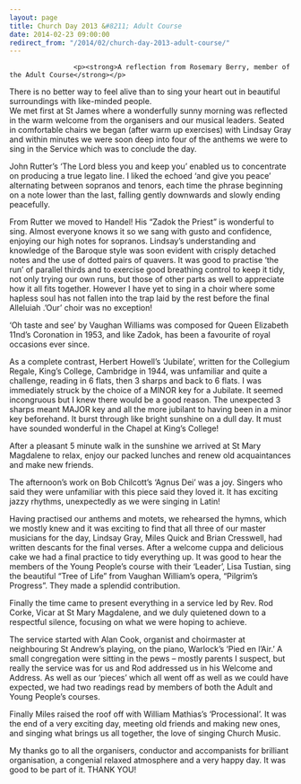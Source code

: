 ```yaml
---
layout: page
title: Church Day 2013 &#8211; Adult Course
date: 2014-02-23 09:00:00
redirect_from: "/2014/02/church-day-2013-adult-course/"
---
```

<section>

                    
                    <p><strong>A reflection from Rosemary Berry, member of the Adult Course</strong></p>
<p>There is no better way to feel alive than to sing your heart out in beautiful surroundings with like-minded people.<br />
We met first at St James where a wonderfully sunny morning was reflected in the warm welcome from the organisers and our musical leaders. Seated in comfortable chairs we began (after warm up exercises)  with Lindsay Gray and within minutes we were soon deep into four of the anthems we were to sing in the Service which was to conclude the day.</p>
<p>John Rutter’s ‘The Lord bless you and keep you’ enabled us to concentrate on producing a true legato line. I liked the echoed ‘and give you peace’ alternating between sopranos and tenors, each time the phrase beginning on a note lower than the last, falling gently downwards and slowly ending peacefully.</p>
<p>From Rutter we moved to Handel! His “Zadok the Priest” is  wonderful to sing. Almost everyone knows it so we sang with gusto and confidence, enjoying our high notes for sopranos. Lindsay’s understanding and knowledge of the Baroque style was soon evident with crisply detached notes and the use of dotted pairs of quavers. It was good to practise ‘the run’ of parallel thirds and to exercise good breathing control to keep it tidy, not only trying our own runs, but those of other parts as well to appreciate how it all fits together. However I have yet to sing in a choir where some hapless soul has not fallen into the trap laid by  the rest before the final Alleluiah .’Our’ choir was no exception!</p>
<p>‘Oh taste and see’ by Vaughan Williams was composed for Queen Elizabeth 11nd’s Coronation in 1953, and like Zadok, has been a favourite of royal occasions ever since.</p>
<p>As a complete contrast, Herbert Howell’s ‘Jubilate’, written for the Collegium Regale, King’s College, Cambridge in 1944, was unfamiliar and quite a challenge, reading in 6 flats, then 3 sharps and back to 6 flats. I was immediately struck by the choice of a MINOR key for a Jubilate. It seemed incongruous but I knew there would be a good reason. The unexpected 3 sharps meant MAJOR key and all the more jubilant to having been in a minor key beforehand. It burst through like bright sunshine on a dull day. It must have sounded wonderful in the Chapel at King’s College!</p>
<p>After a pleasant 5 minute walk in the sunshine we arrived at St Mary Magdalene to relax, enjoy our packed lunches and renew old acquaintances and make new friends.</p>
<p>The afternoon’s work on Bob Chilcott’s ‘Agnus Dei’ was a joy. Singers who said they were unfamiliar with this piece said they loved it. It has exciting jazzy rhythms, unexpectedly as we were singing in Latin!</p>
<p>Having practised our anthems and motets, we rehearsed the hymns, which we mostly knew and it was exciting to find that all three of our master musicians for the day, Lindsay Gray, Miles Quick and Brian Cresswell, had written descants for the final verses. After a welcome cuppa and delicious cake we had a final practice to tidy everything up. It was good to hear the members of the Young People’s course with their ‘Leader’, Lisa Tustian, sing the beautiful “Tree of Life” from Vaughan William’s opera, “Pilgrim’s Progress”. They made a splendid contribution.</p>
<p>Finally the time came to present everything in a service led by Rev. Rod Corke, Vicar at St Mary Magdalene, and we duly quietened down to a respectful silence, focusing on what we were hoping to achieve.</p>
<p>The service started with Alan Cook, organist and choirmaster at neighbouring St Andrew’s playing, on the piano, Warlock’s ‘Pied en l’Air.’  A small congregation were sitting in the pews – mostly parents I suspect, but really the service was for us and Rod addressed us in his Welcome and Address. As well as our ‘pieces’ which all went off as well as we could have expected, we had two readings read by members of both the Adult and Young People’s courses.</p>
<p>Finally Miles raised the roof off with William Mathias’s ‘Processional’. It was the end of a very exciting day, meeting old friends and making new ones, and singing what brings us all together, the love of singing Church Music.</p>
<p>My thanks go to all the organisers, conductor and accompanists for brilliant organisation, a congenial relaxed atmosphere and a very happy day. It was good to be part of it. THANK YOU!</p>

                
</section>
